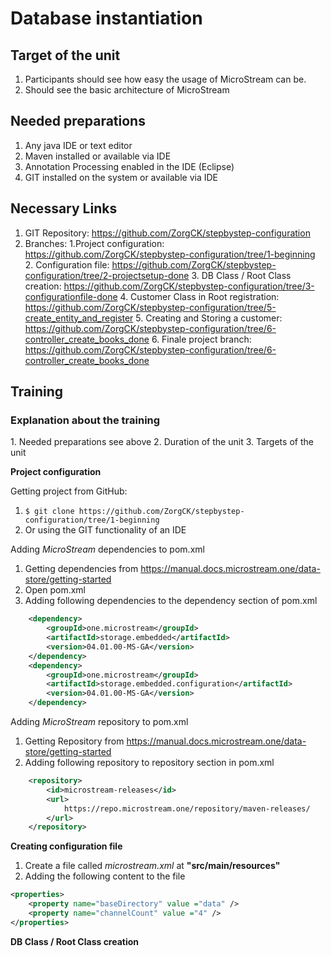<h1>Database instantiation</h1>

<h2>Target of the unit</h2>

1. Participants should see how easy the usage of MicroStream can be.
2. Should see the basic architecture of MicroStream

<h2>Needed preparations</h2>

1. Any java IDE or text editor
2. Maven installed or available via IDE
3. Annotation Processing enabled in the IDE (Eclipse)
4. GIT installed on the system or available via IDE

<h2>Necessary Links</h2>

1. GIT Repository: https://github.com/ZorgCK/stepbystep-configuration 
2. Branches: 
	1.Project configuration: https://github.com/ZorgCK/stepbystep-configuration/tree/1-beginning
	2. Configuration file: https://github.com/ZorgCK/stepbystep-configuration/tree/2-projectsetup-done
	3. DB Class / Root Class creation: https://github.com/ZorgCK/stepbystep-configuration/tree/3-configurationfile-done
	4. Customer Class in Root registration: https://github.com/ZorgCK/stepbystep-configuration/tree/5-create_entity_and_register
	5. Creating and Storing a customer: https://github.com/ZorgCK/stepbystep-configuration/tree/6-controller_create_books_done
	6. Finale project branch: https://github.com/ZorgCK/stepbystep-configuration/tree/6-controller_create_books_done

<h2>Training</h2>

<h3>Explanation about the training</h3>
1. Needed preparations see above
2. Duration of the unit
3. Targets of the unit

<strong>Project configuration</strong>

Getting project from GitHub: 
1. `$ git clone https://github.com/ZorgCK/stepbystep-configuration/tree/1-beginning`
2. Or using the GIT functionality of an IDE

Adding *MicroStream* dependencies to pom.xml</strong>
1. Getting dependencies from https://manual.docs.microstream.one/data-store/getting-started
2. Open pom.xml
3. Adding following dependencies to the dependency section of pom.xml

```xml
	<dependency>
		<groupId>one.microstream</groupId>
		<artifactId>storage.embedded</artifactId>
		<version>04.01.00-MS-GA</version>
	</dependency>
	<dependency>
		<groupId>one.microstream</groupId>
		<artifactId>storage.embedded.configuration</artifactId>
		<version>04.01.00-MS-GA</version>
	</dependency>
```
Adding *MicroStream* repository to pom.xml
1. Getting Repository from https://manual.docs.microstream.one/data-store/getting-started
2. Adding following repository to repository section in pom.xml

```xml
	<repository>
		<id>microstream-releases</id>
		<url>
			https://repo.microstream.one/repository/maven-releases/
		</url>
	</repository>
```
**Creating configuration file**
1. Create a file called *microstream.xml* at **"src/main/resources"**
2. Adding the following content to the file

```xml
<properties>
    <property name="baseDirectory" value ="data" />
    <property name="channelCount" value ="4" />
</properties>
```

**DB Class / Root Class creation**
